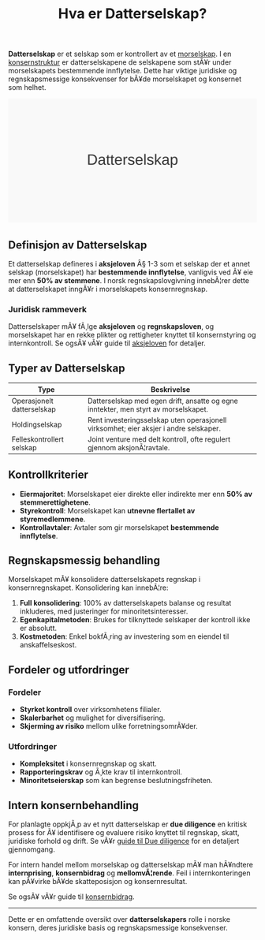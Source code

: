 ﻿---
title: "Hva er Datterselskap?"
meta_title: "Hva er Datterselskap?"
meta_description: '**Datterselskap** er et selskap som er kontrollert av et [morselskap](/blogs/regnskap/hva-er-morselskap "Hva er et Morselskap? Komplett Guide til Morselskap og ...'
slug: datterselskap
type: blog
layout: pages/single
---

**Datterselskap** er et selskap som er kontrollert av et [morselskap](/blogs/regnskap/hva-er-morselskap "Hva er et Morselskap? Komplett Guide til Morselskap og Konsernledelse"). I en [konsernstruktur](/blogs/regnskap/hva-er-konsern "Hva er et Konsern? Komplett Guide til Konsernstrukturer og Konsolidering") er datterselskapene de selskapene som stÃ¥r under morselskapets bestemmende innflytelse. Dette har viktige juridiske og regnskapsmessige konsekvenser for bÃ¥de morselskapet og konsernet som helhet.

![Illustrasjon av datterselskap i en konsernstruktur](datterselskap-image.svg)

## Definisjon av Datterselskap

Et datterselskap defineres i **aksjeloven** Â§ 1-3 som et selskap der et annet selskap (morselskapet) har **bestemmende innflytelse**, vanligvis ved Ã¥ eie mer enn **50% av stemmene**. I norsk regnskapslovgivning innebÃ¦rer dette at datterselskapet inngÃ¥r i morselskapets konsernregnskap.

### Juridisk rammeverk

Datterselskaper mÃ¥ fÃ¸lge **aksjeloven** og **regnskapsloven**, og morselskapet har en rekke plikter og rettigheter knyttet til konsernstyring og internkontroll. Se ogsÃ¥ vÃ¥r guide til [aksjeloven](/blogs/regnskap/hva-er-aksjeloven "Hva er Aksjeloven? Komplett Guide til Aksjeloven og Regnskapsregler") for detaljer.

## Typer av Datterselskap

| **Type**                   | **Beskrivelse**                                                                 |
|----------------------------|---------------------------------------------------------------------------------|
| Operasjonelt datterselskap | Datterselskap med egen drift, ansatte og egne inntekter, men styrt av morselskapet. |
| Holdingselskap             | Rent investeringsselskap uten operasjonell virksomhet; eier aksjer i andre selskaper. |
| Felleskontrollert selskap  | Joint venture med delt kontroll, ofte regulert gjennom aksjonÃ¦ravtale.           |

## Kontrollkriterier

* **Eiermajoritet**: Morselskapet eier direkte eller indirekte mer enn **50% av stemmerettighetene**.
* **Styrekontroll**: Morselskapet kan **utnevne flertallet av styremedlemmene**.
* **Kontrollavtaler**: Avtaler som gir morselskapet **bestemmende innflytelse**.

## Regnskapsmessig behandling

Morselskapet mÃ¥ konsolidere datterselskapets regnskap i konsernregnskapet. Konsolidering kan innebÃ¦re:

1. **Full konsolidering**: 100% av datterselskapets balanse og resultat inkluderes, med justeringer for minoritetsinteresser.
2. **Egenkapitalmetoden**: Brukes for tilknyttede selskaper der kontroll ikke er absolutt.
3. **Kostmetoden**: Enkel bokfÃ¸ring av investering som en eiendel til anskaffelseskost.

## Fordeler og utfordringer

### Fordeler

* **Styrket kontroll** over virksomhetens filialer.
* **Skalerbarhet** og mulighet for diversifisering.
* **Skjerming av risiko** mellom ulike forretningsomrÃ¥der.

### Utfordringer

* **Kompleksitet** i konsernregnskap og skatt.
* **Rapporteringskrav** og Ã¸kte krav til internkontroll.
* **Minoritetseierskap** som kan begrense beslutningsfriheten.

## Intern konsernbehandling

For planlagte oppkjÃ¸p av et nytt datterselskap er **due diligence** en kritisk prosess for Ã¥ identifisere og evaluere risiko knyttet til regnskap, skatt, juridiske forhold og drift. Se vÃ¥r [guide til Due diligence](/blogs/regnskap/due-diligence "Due diligence i Norske OppkjÃ¸p: Prosess, Metodikk og Beste Praksis") for en detaljert gjennomgang.

For intern handel mellom morselskap og datterselskap mÃ¥ man hÃ¥ndtere **internprising**, **konsernbidrag** og **mellomvÃ¦rende**. Feil i internkonteringen kan pÃ¥virke bÃ¥de skatteposisjon og konsernresultat.

Se ogsÃ¥ vÃ¥r guide til [konsernbidrag](/blogs/regnskap/hva-er-konsernbidrag "Hva er Konsernbidrag? Komplett Guide til Skatte- og Regnskapsbehandling").

---

Dette er en omfattende oversikt over **datterselskapers** rolle i norske konsern, deres juridiske basis og regnskapsmessige konsekvenser.







